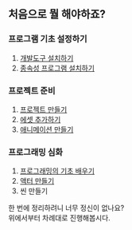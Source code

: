 ## 처음으로 뭘 해야하죠?

### 프로그램 기초 설정하기

1. [개발도구 설치하기](./install-ide)
1. [종속성 프로그램 설치하기](./install-dependencies)

### 프로젝트 준비

1. [프로젝트 만들기](./make-new-project)
1. [에셋 추가하기](./add-assets)
1. [애니메이션 만들기](./add-animations)

### 프로그래밍 심화
1. [프로그래밍의 기초 배우기](./lets-learn-programming)
1. [액터 만들기](./add-actors)
1. 씬 만들기

한 번에 정리하려니 너무 정신이 없나요?  
위에서부터 차례대로 진행해봅시다.